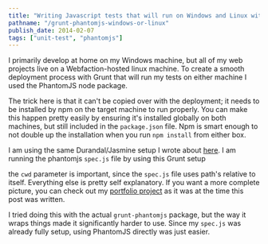 ```yaml
---
title: "Writing Javascript tests that will run on Windows and Linux with Grunt"
pathname: "/grunt-phantomjs-windows-or-linux"
publish_date: 2014-02-07
tags: ["unit-test", "phantomjs"]
---
```


I primarily develop at home on my Windows machine, but all of my web projects live on a Webfaction-hosted linux machine. To create a smooth deployment process with Grunt that will run my tests on either machine I used the PhantomJS node package.

The trick here is that it can't be copied over with the deployment; it needs to be installed by npm on the target machine to run properly. You can make this happen pretty easily by ensuring it's installed globally on both machines, but still included in the `package.json` file. Npm is smart enough to not double up the installation when you run `npm install` from either box.

I am using the same Durandal/Jasmine setup I wrote about [here](/durandal-testing/). I am running the phantomjs `spec.js` file by using this Grunt setup

the `cwd` parameter is important, since the `spec.js` file uses path's relative to itself. Everything else is pretty self explanatory. If you want a more complete picture, you can check out my [portfolio project](https://github.com/tyrsius/portfolio/tree/fcf16721a79960e059a2f75de788bcdd9b97d461) as it was at the time this post was written.

I tried doing this with the actual `grunt-phantomjs` package, but the way it wraps things made it significantly harder to use. Since my `spec.js` was already fully setup, using PhantomJS directly was just easier.
